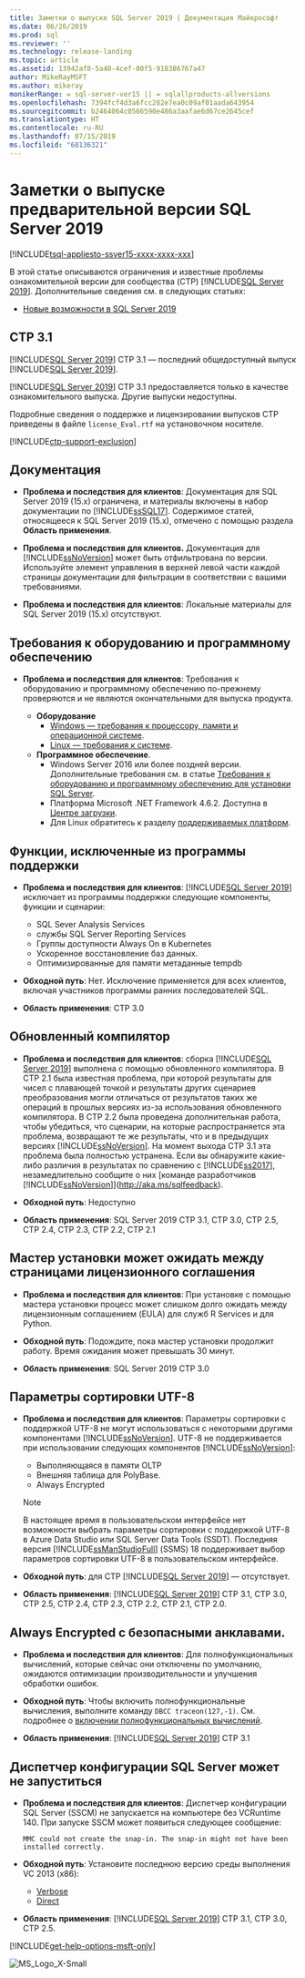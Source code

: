 ```yaml
---
title: Заметки о выпуске SQL Server 2019 | Документация Майкрософт
ms.date: 06/26/2019
ms.prod: sql
ms.reviewer: ''
ms.technology: release-landing
ms.topic: article
ms.assetid: 13942af8-5a40-4cef-80f5-918386767a47
author: MikeRayMSFT
ms.author: mikeray
monikerRange: = sql-server-ver15 || = sqlallproducts-allversions
ms.openlocfilehash: 7394fcf4d3a6fcc282e7ea0c09af01aada643954
ms.sourcegitcommit: b2464064c0566590e486a3aafae6d67ce2645cef
ms.translationtype: HT
ms.contentlocale: ru-RU
ms.lasthandoff: 07/15/2019
ms.locfileid: "68136321"
---
```

# <a name="sql-server-2019-preview-release-notes"></a>Заметки о выпуске предварительной версии SQL Server 2019
[!INCLUDE[tsql-appliesto-ssver15-xxxx-xxxx-xxx](../includes/tsql-appliesto-ssver15-xxxx-xxxx-xxx.md)]

В этой статье описываются ограничения и известные проблемы ознакомительной версии для сообщества (CTP) [!INCLUDE[SQL Server 2019](../includes/sssqlv15-md.md)]. Дополнительные сведения см. в следующих статьях:
- [Новые возможности в SQL Server 2019](../sql-server/what-s-new-in-sql-server-ver15.md)

## <a name="ctp-31"></a>CTP 3.1

[!INCLUDE[SQL Server 2019](../includes/sssqlv15-md.md)] CTP 3.1 — последний общедоступный выпуск [!INCLUDE[SQL Server 2019](../includes/sssqlv15-md.md)].

[!INCLUDE[SQL Server 2019](../includes/sssqlv15-md.md)] CTP 3.1 предоставляется только в качестве ознакомительного выпуска. Другие выпуски недоступны.

Подробные сведения о поддержке и лицензировании выпусков CTP приведены в файле `license_Eval.rtf` на установочном носителе.

[!INCLUDE[ctp-support-exclusion](../includes/ctp-support-exclusion.md)]

## <a name="documentation"></a>Документация

- **Проблема и последствия для клиентов**: Документация для SQL Server 2019 (15.x) ограничена, и материалы включены в набор документации по [!INCLUDE[ssSQL17](../includes/sssql17-md.md)]. Содержимое статей, относящееся к SQL Server 2019 (15.x), отмечено с помощью раздела **Область применения**.

- **Проблема и последствия для клиентов.** Документация для [!INCLUDE[ssNoVersion](../includes/ssnoversion-md.md)] может быть отфильтрована по версии. Используйте элемент управления в верхней левой части каждой страницы документации для фильтрации в соответствии с вашими требованиями.

- **Проблема и последствия для клиентов**: Локальные материалы для SQL Server 2019 (15.x) отсутствуют.

## <a name="hardware-and-software-requirements"></a>Требования к оборудованию и программному обеспечению

- **Проблема и последствия для клиентов**: Требования к оборудованию и программному обеспечению по-прежнему проверяются и не являются окончательными для выпуска продукта.

  - **Оборудование**
    - [Windows — требования к процессору, памяти и операционной системе](../sql-server/install/hardware-and-software-requirements-for-installing-sql-server.md#pmosr).
    - [Linux — требования к системе](../linux/sql-server-linux-setup.md#system).
  - **Программное обеспечение**.
    - Windows Server 2016 или более поздней версии. Дополнительные требования см. в статье [Требования к оборудованию и программному обеспечению для установки SQL Server](../sql-server/install/hardware-and-software-requirements-for-installing-sql-server.md).
    - Платформа Microsoft .NET Framework 4.6.2. Доступна в [Центре загрузки](https://www.microsoft.com/download/details.aspx?id=53344).
    - Для Linux обратитесь к разделу [поддерживаемых платформ](../linux/sql-server-linux-setup.md#supportedplatforms).

## <a name = "release-notes"></a>Функции, исключенные из программы поддержки

- **Проблема и последствия для клиентов**: [!INCLUDE[SQL Server 2019](../includes/sssqlv15-md.md)] исключает из программы поддержки следующие компоненты, функции и сценарии:
  - SQL Sever Analysis Services
  - службы SQL Server Reporting Services
  - Группы доступности Always On в Kubernetes
  - Ускоренное восстановление баз данных.
  - Оптимизированные для памяти метаданные tempdb

- **Обходной путь**: Нет. Исключение применяется для всех клиентов, включая участников программы ранних последователей SQL.

- **Область применения**: CTP 3.0

## <a name="updated-compiler"></a>Обновленный компилятор

- **Проблема и последствия для клиентов**: сборка [!INCLUDE[SQL Server 2019](../includes/sssqlv15-md.md)] выполнена с помощью обновленного компилятора. В CTP 2.1 была известная проблема, при которой результаты для чисел с плавающей точкой и результаты других сценариев преобразования могли отличаться от результатов таких же операций в прошлых версиях из-за использования обновленного компилятора. В CTP 2.2 была проведена дополнительная работа, чтобы убедиться, что сценарии, на которые распространяется эта проблема, возвращают те же результаты, что и в предыдущих версиях [!INCLUDE[ssNoVersion](../includes/ssnoversion-md.md)]. На момент выхода CTP 3.1 эта проблема была полностью устранена. Если вы обнаружите какие-либо различия в результатах по сравнению с [!INCLUDE[ss2017](../includes/sssqlv14-md.md)], незамедлительно сообщите о них [команде разработчиков [!INCLUDE[ssNoVersion](../includes/ssnoversion-md.md)]](http://aka.ms/sqlfeedback).

- **Обходной путь**: Недоступно

- **Область применения**: SQL Server 2019 CTP 3.1, CTP 3.0, CTP 2.5, CTP 2.4, CTP 2.3, CTP 2.2, CTP 2.1

## <a name="installation-wizard-may-wait-between-eula-pages"></a>Мастер установки может ожидать между страницами лицензионного соглашения

- **Проблема и последствия для клиентов**: При установке с помощью мастера установки процесс может слишком долго ожидать между лицензионным соглашением (EULA) для служб R Services и для Python.

- **Обходной путь**: Подождите, пока мастер установки продолжит работу. Время ожидания может превышать 30 минут.

- **Область применения**: SQL Server 2019 CTP 3.0

## <a name="utf-8-collations"></a>Параметры сортировки UTF-8

- **Проблема и последствия для клиентов**: Параметры сортировки с поддержкой UTF-8 не могут использоваться с некоторыми другими компонентами [!INCLUDE[ssNoVersion](../includes/ssnoversion-md.md)]. UTF-8 не поддерживается при использовании следующих компонентов [!INCLUDE[ssNoVersion](../includes/ssnoversion-md.md)]:

  - Выполняющаяся в памяти OLTP
  - Внешняя таблица для PolyBase.
  - Always Encrypted

  > [!Note]
  > В настоящее время в пользовательском интерфейсе нет возможности выбрать параметры сортировки с поддержкой UTF-8 в Azure Data Studio или SQL Server Data Tools (SSDT). Последняя версия [!INCLUDE[ssManStudioFull](../includes/ssmanstudiofull-md.md)] (SSMS) 18 поддерживает выбор параметров сортировки UTF-8 в пользовательском интерфейсе.
 
- **Обходной путь**: для CTP [!INCLUDE[SQL Server 2019](../includes/sssqlv15-md.md)] — отсутствует.

- **Область применения**: [!INCLUDE[SQL Server 2019](../includes/sssqlv15-md.md)] CTP 3.1, CTP 3.0, CTP 2.5, CTP 2.4, CTP 2.3, CTP 2.2, CTP 2.1, CTP 2.0.

## <a name="always-encrypted-with-secure-enclaves"></a>Always Encrypted с безопасными анклавами.

- **Проблема и последствия для клиентов**: Для полнофункциональных вычислений, которые сейчас они отключены по умолчанию, ожидаются оптимизации производительности и улучшения обработки ошибок.

- **Обходной путь**: Чтобы включить полнофункциональные вычисления, выполните команду `DBCC traceon(127,-1)`. См. подробнее о [включении полнофункциональных вычислений](../relational-databases/security/encryption/configure-always-encrypted-enclaves.md#configure-a-secure-enclave).

- **Область применения**: [!INCLUDE[SQL Server 2019](../includes/sssqlv15-md.md)] CTP 3.1

## <a name="sql-server-configuration-manager-may-not-start"></a>Диспетчер конфигурации SQL Server может не запуститься

- **Проблема и последствия для клиентов**: Диспетчер конфигурации SQL Server (SSCM) не запускается на компьютере без VCRuntime 140. При запуске SSCM может появиться следующее сообщение: 

  `
  MMC could not create the snap-in. The snap-in might not have been installed correctly.
  `

- **Обходной путь**:  Установите последнюю версию среды выполнения VC 2013 (x86):

  - [Verbose](https://support.microsoft.com/help/2977003/the-latest-supported-visual-c-downloads)
  - [Direct](https://support.microsoft.com/en-us/help/4032938/update-for-visual-c-2013-redistributable-package)

- **Область применения**: [!INCLUDE[SQL Server 2019](../includes/sssqlv15-md.md)] CTP 3.1, CTP 3.0, CTP 2.5.

[!INCLUDE[get-help-options-msft-only](../includes/paragraph-content/get-help-options.md)]

![MS_Logo_X-Small](../sql-server/media/ms-logo-x-small.png)

